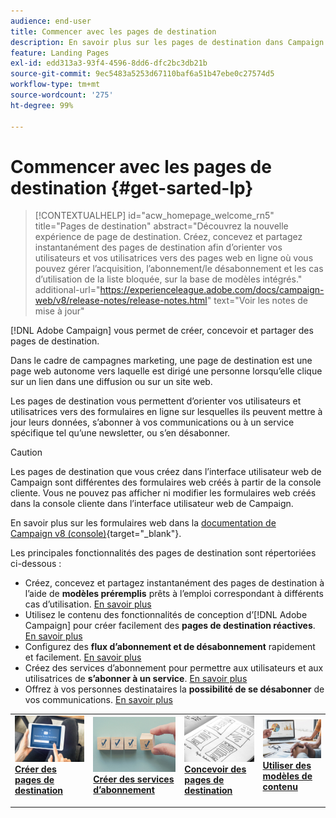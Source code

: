 ```yaml
---
audience: end-user
title: Commencer avec les pages de destination
description: En savoir plus sur les pages de destination dans Campaign Web
feature: Landing Pages
exl-id: edd313a3-93f4-4596-8dd6-dfc2bc3db21b
source-git-commit: 9ec5483a5253d67110baf6a51b47ebe0c27574d5
workflow-type: tm+mt
source-wordcount: '275'
ht-degree: 99%

---
```


# Commencer avec les pages de destination {#get-sarted-lp}

>[!CONTEXTUALHELP]
>id="acw_homepage_welcome_rn5"
>title="Pages de destination"
>abstract="Découvrez la nouvelle expérience de page de destination. Créez, concevez et partagez instantanément des pages de destination afin d’orienter vos utilisateurs et vos utilisatrices vers des pages web en ligne où vous pouvez gérer l’acquisition, l’abonnement/le désabonnement et les cas d’utilisation de la liste bloquée, sur la base de modèles intégrés."
>additional-url="https://experienceleague.adobe.com/docs/campaign-web/v8/release-notes/release-notes.html" text="Voir les notes de mise à jour"

[!DNL Adobe Campaign] vous permet de créer, concevoir et partager des pages de destination.

Dans le cadre de campagnes marketing, une page de destination est une page web autonome vers laquelle est dirigé une personne lorsqu’elle clique sur un lien dans une diffusion ou sur un site web.

Les pages de destination vous permettent d’orienter vos utilisateurs et utilisatrices vers des formulaires en ligne sur lesquelles ils peuvent mettre à jour leurs données, s’abonner à vos communications ou à un service spécifique tel qu’une newsletter, ou s’en désabonner.

>[!CAUTION]
>
>Les pages de destination que vous créez dans l’interface utilisateur web de Campaign sont différentes des formulaires web créés à partir de la console cliente. Vous ne pouvez pas afficher ni modifier les formulaires web créés dans la console cliente dans l’interface utilisateur web de Campaign.
>
>En savoir plus sur les formulaires web dans la [documentation de Campaign v8 (console)](https://experienceleague.adobe.com/docs/campaign/campaign-v8/content/webapps.html?lang=fr){target="_blank"}.

Les principales fonctionnalités des pages de destination sont répertoriées ci-dessous :

* Créez, concevez et partagez instantanément des pages de destination à l’aide de **modèles préremplis** prêts à l’emploi correspondant à différents cas d’utilisation. [En savoir plus](create-lp.md)
* Utilisez le contenu des fonctionnalités de conception d’[!DNL Adobe Campaign] pour créer facilement des **pages de destination réactives**. [En savoir plus](lp-content.md)
* Configurez des **flux d’abonnement et de désabonnement** rapidement et facilement. [En savoir plus](lp-use-cases.md)
* Créez des services d’abonnement pour permettre aux utilisateurs et aux utilisatrices de **s’abonner à un service**. [En savoir plus](lp-use-cases.md#lp-subscription)
* Offrez à vos personnes destinataires la **possibilité de se désabonner** de vos communications. [En savoir plus](lp-use-cases.md#lp-unsubscription)
  <!--Send a **confirmation email** upon opt-in or opt-out.-->

<table style="table-layout:fixed"><tr style="border: 0;">
<td>
<a href="create-lp.md">
<img alt="Prospect" src="../assets/do-not-localize/lp-subscription.jpeg">
</a>
<div><a href="create-lp.md"><strong>Créer des pages de destination</strong>
</div>
<p>
</td>
<td>
<a href="../audience/manage-services.md">
<img alt="Peu fréquent" src="../assets/do-not-localize/lp-list.jpg">
</a>
<div>
<a href="../audience/manage-services.md"><strong>Créer des services d’abonnement</strong></a>
</div>
<p></td>
<td>
<a href="lp-content.md">
<img alt="Validation" src="../assets/do-not-localize/lp-design.jpg">
</a>
<div>
<a href="lp-content.md"><strong>Concevoir des pages de destination</strong></a>
</div>
<p>
</td>
<td>
<a href="lp-templates.md">
<img alt="Validation" src="../assets/do-not-localize/lp-reporting.jpg">
</a>
<div>
<a href="lp-templates.md"><strong>Utiliser des modèles de contenu</strong></a>
</div>
<p>
</td>
</tr></table>
